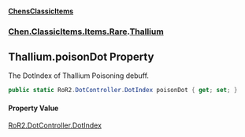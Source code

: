 
#### [ChensClassicItems](./index 'index')

### [Chen.ClassicItems.Items.Rare](./Chen-ClassicItems-Items-Rare 'Chen.ClassicItems.Items.Rare').[Thallium](./Chen-ClassicItems-Items-Rare-Thallium 'Chen.ClassicItems.Items.Rare.Thallium')

## Thallium.poisonDot Property
The DotIndex of Thallium Poisoning debuff.  
```csharp
public static RoR2.DotController.DotIndex poisonDot { get; set; }
```

#### Property Value
[RoR2.DotController.DotIndex](https://docs.microsoft.com/en-us/dotnet/api/RoR2.DotController.DotIndex 'RoR2.DotController.DotIndex')  
